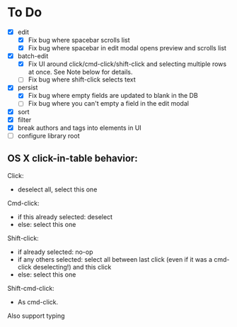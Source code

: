 # To Do

 - [X] edit
   - [X] Fix bug where spacebar scrolls list
   - [X] Fix bug where spacebar in edit modal opens preview and scrolls list
 - [X] batch-edit
   - [X] Fix UI around click/cmd-click/shift-click and selecting multiple rows
         at once. See Note below for details.
   - [ ] Fix bug where shift-click selects text
 - [X] persist
   - [X] Fix bug where empty fields are updated to blank in the DB
   - [ ] Fix bug where you can't empty a field in the edit modal
 - [X] sort
 - [X] filter
 - [X] break authors and tags into elements in UI
 - [ ] configure library root

## OS X click-in-table behavior:

Click:

 - deselect all, select this one

Cmd-click:

 - if this already selected: deselect
 - else: select this one

Shift-click:

 - if already selected: no-op
 - if any others selected: select all between last click (even if it was a cmd-click deselecting!) and this click
 - else: select this one

Shift-cmd-click:
 - As cmd-click.

Also support typing
